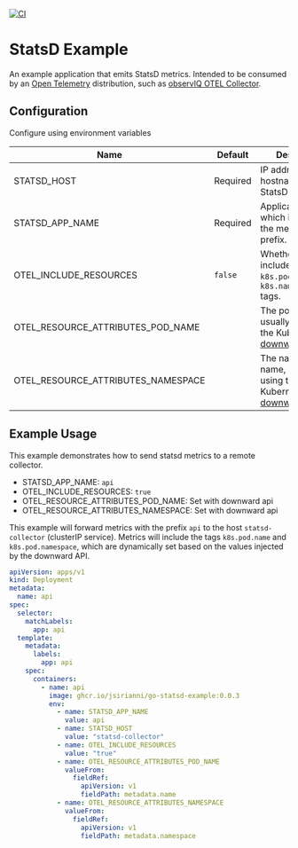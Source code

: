 [![CI](https://github.com/jsirianni/go-statsd-example/actions/workflows/ci.yaml/badge.svg)](https://github.com/jsirianni/go-statsd-example/actions/workflows/ci.yaml)

# StatsD Example

An example application that emits StatsD metrics. Intended to be consumed by
an [Open Telemetry](https://opentelemetry.io/) distribution, such as
[observIQ OTEL Collector](https://github.com/observIQ/observiq-otel-collector).

## Configuration

Configure using environment variables

| Name                               | Default  | Description |
| ---------------------------------- | -------- | ----------- |
| STATSD_HOST                        | Required | IP address or hostname of the StatsD collector. |
| STATSD_APP_NAME                    | Required | Application name, which is used as the metric name prefix. |
| OTEL_INCLUDE_RESOURCES             | `false`  | Whether or not to include `k8s.pod.name` and `k8s.namespace.name` tags. |
| OTEL_RESOURCE_ATTRIBUTES_POD_NAME  |          | The pod name, usually set using the Kubernetes [downward api](https://kubernetes.io/docs/concepts/workloads/pods/downward-api/). |
| OTEL_RESOURCE_ATTRIBUTES_NAMESPACE |          | The namespace name, usually set using the Kubernetes [downward api](https://kubernetes.io/docs/concepts/workloads/pods/downward-api/). |

## Example Usage

This example demonstrates how to send statsd metrics to a remote collector.
- STATSD_APP_NAME: `api`
- OTEL_INCLUDE_RESOURCES: `true`
- OTEL_RESOURCE_ATTRIBUTES_POD_NAME: Set with downward api
- OTEL_RESOURCE_ATTRIBUTES_NAMESPACE: Set with downward api

This example will forward metrics with the prefix `api` to the host `statsd-collector` (clusterIP service).
Metrics will include the tags `k8s.pod.name` and `k8s.pod.namespace`, which are dynamically set
based on the values injected by the downward API.

```yaml
apiVersion: apps/v1
kind: Deployment
metadata:
  name: api
spec:
  selector:
    matchLabels:
      app: api
  template:
    metadata:
      labels:
        app: api
    spec:
      containers:
        - name: api
          image: ghcr.io/jsirianni/go-statsd-example:0.0.3
          env:
            - name: STATSD_APP_NAME
              value: api
            - name: STATSD_HOST
              value: "statsd-collector"
            - name: OTEL_INCLUDE_RESOURCES
              value: "true"
            - name: OTEL_RESOURCE_ATTRIBUTES_POD_NAME
              valueFrom:
                fieldRef:
                  apiVersion: v1
                  fieldPath: metadata.name
            - name: OTEL_RESOURCE_ATTRIBUTES_NAMESPACE
              valueFrom:
                fieldRef:
                  apiVersion: v1
                  fieldPath: metadata.namespace
```
